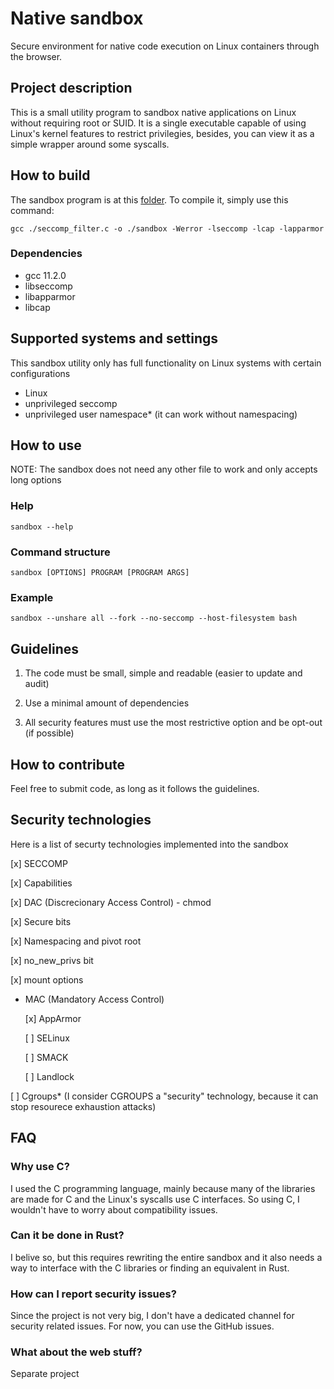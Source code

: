 # Native sandbox
Secure environment for native code execution on Linux containers through the browser.

## Project description

This is a small utility program to sandbox native applications on Linux without requiring root or SUID. It is a single executable capable of using Linux's kernel features to restrict privilegies, besides, you can view it as a simple wrapper around some syscalls.

## How to build

The sandbox program is at this [folder](https://github.com/HackTestes/Web_containers/tree/master/seccomp). To compile it, simply use this command:

```
gcc ./seccomp_filter.c -o ./sandbox -Werror -lseccomp -lcap -lapparmor
```

### Dependencies

* gcc 11.2.0
* libseccomp
* libapparmor
* libcap

## Supported systems and settings

This sandbox utility only has full functionality on Linux systems with certain configurations

* Linux
* unprivileged seccomp
* unprivileged user namespace* (it can work without namespacing)

## How to use

NOTE: The sandbox does not need any other file to work and only accepts long options

### Help

```
sandbox --help
```

### Command structure

```
sandbox [OPTIONS] PROGRAM [PROGRAM ARGS]
```

### Example

```
sandbox --unshare all --fork --no-seccomp --host-filesystem bash
```

## Guidelines

1. The code must be small, simple and readable (easier to update and audit)

1. Use a minimal amount of dependencies

1. All security features must use the most restrictive option and be opt-out (if possible)

## How to contribute

Feel free to submit code, as long as it follows the guidelines.

## Security technologies

Here is a list of securty technologies implemented into the sandbox

[x] SECCOMP

[x] Capabilities

[x] DAC (Discrecionary Access Control) - chmod

[x] Secure bits

[x] Namespacing and pivot root

[x] no_new_privs bit

[x] mount options

* MAC (Mandatory Access Control)

    [x] AppArmor

    [ ] SELinux

    [ ] SMACK

    [ ] Landlock

[ ] Cgroups* (I consider CGROUPS a "security" technology, because it can stop resourece exhaustion attacks)


## FAQ

### Why use C?

I used the C programming language, mainly because many of the libraries are made for C and the Linux's syscalls use C interfaces. So using C, I wouldn't have to worry about compatibility issues.

### Can it be done in Rust?

I belive so, but this requires rewriting the entire sandbox and it also needs a way to interface with the C libraries or finding an equivalent in Rust.

### How can I report security issues?

Since the project is not very big, I don't have a dedicated channel for security related issues. For now, you can use the GitHub issues.

### What about the web stuff?

Separate project